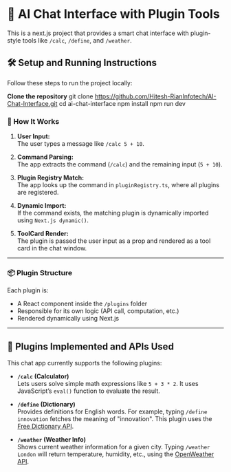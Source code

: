 # 🤖 AI Chat Interface with Plugin Tools

This is a next.js project that provides a smart chat interface with plugin-style tools like `/calc`, `/define`, and `/weather`.

## 🛠️ Setup and Running Instructions

Follow these steps to run the project locally:

**Clone the repository**
git clone https://github.com/Hitesh-RianInfotech/AI-Chat-Interface.git
cd ai-chat-interface
npm install
npm run dev

### 🧠 How It Works

1. **User Input:**  
   The user types a message like `/calc 5 + 10`.

2. **Command Parsing:**  
   The app extracts the command (`/calc`) and the remaining input (`5 + 10`).

3. **Plugin Registry Match:**  
   The app looks up the command in `pluginRegistry.ts`, where all plugins are registered.

4. **Dynamic Import:**  
   If the command exists, the matching plugin is dynamically imported using `Next.js dynamic()`.

5. **ToolCard Render:**  
   The plugin is passed the user input as a prop and rendered as a tool card in the chat window.

---

### 📦 Plugin Structure

Each plugin is:
- A React component inside the `/plugins` folder
- Responsible for its own logic (API call, computation, etc.)
- Rendered dynamically using Next.js

---

## 🧠 Plugins Implemented and APIs Used

This chat app currently supports the following plugins:

- **`/calc` (Calculator)**  
  Lets users solve simple math expressions like `5 + 3 * 2`. It uses JavaScript’s `eval()` function to evaluate the result.

- **`/define` (Dictionary)**  
  Provides definitions for English words. For example, typing `/define innovation` fetches the meaning of "innovation". This plugin uses the [Free Dictionary API](https://dictionaryapi.dev/).

- **`/weather` (Weather Info)**  
  Shows current weather information for a given city. Typing `/weather London` will return temperature, humidity, etc., using the [OpenWeather API](https://openweathermap.org/api).